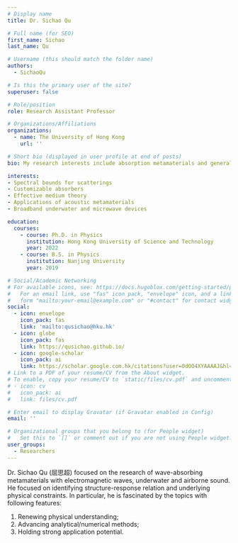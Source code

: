 ```yaml
---
# Display name
title: Dr. Sichao Qu

# Full name (for SEO)
first_name: Sichao
last_name: Qu

# Username (this should match the folder name)
authors:
  - SichaoQu

# Is this the primary user of the site?
superuser: false

# Role/position
role: Research Assistant Professor

# Organizations/Affiliations
organizations:
  - name: The University of Hong Kong
    url: ''

# Short bio (displayed in user profile at end of posts)
bio: My research interests include absorption metamaterials and general wave physics.

interests:
- Spectral bounds for scatterings
- Customizable absorbers 
- Effective medium theory
- Applications of acoustic metamaterials
- Broadband underwater and microwave devices

education:
  courses:
    - course: Ph.D. in Physics
      institution: Hong Kong University of Science and Technology
      year: 2022
    - course: B.S. in Physics
      institution: Nanjing University
      year: 2019

# Social/Academic Networking
# For available icons, see: https://docs.hugoblox.com/getting-started/page-builder/#icons
#   For an email link, use "fas" icon pack, "envelope" icon, and a link in the
#   form "mailto:your-email@example.com" or "#contact" for contact widget.
social:
  - icon: envelope
    icon_pack: fas
    link: 'mailto:qusichao@hku.hk'
  - icon: globe
    icon_pack: fas
    link: https://qusichao.github.io/
  - icon: google-scholar
    icon_pack: ai
    link: https://scholar.google.com.hk/citations?user=0dOO4XYAAAAJ&hl=zh-CN
# Link to a PDF of your resume/CV from the About widget.
# To enable, copy your resume/CV to `static/files/cv.pdf` and uncomment the lines below.
# - icon: cv
#   icon_pack: ai
#   link: files/cv.pdf

# Enter email to display Gravatar (if Gravatar enabled in Config)
email: ''

# Organizational groups that you belong to (for People widget)
#   Set this to `[]` or comment out if you are not using People widget.
user_groups:
  - Researchers
---
```


Dr. Sichao Qu (屈思超) focused on the research of wave-absorbing metamaterials with electromagnetic waves, underwater and airborne sound. He focused on identifying structure-response relation and underlying physical constraints. In particular, he is fascinated by the topics with following features:
1. Renewing physical understanding; 
2. Advancing analytical/numerical methods; 
3. Holding strong application potential.
